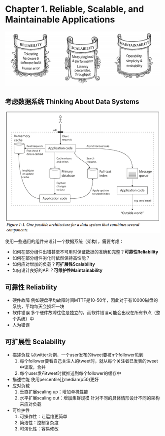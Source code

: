 # Chapter 1. Reliable, Scalable, and Maintainable Applications

![cover](images/c1.png)

## 考虑数据系统 Thinking About Data Systems

![1.1](images/1.1.png)

使用一些通用的组件来设计一个数据系统（架构），需要考虑：

- 如何在部分组件出错甚至不可用时保证数据的准确和完整？**可靠性Reliability**
- 如何在部分组件劣化时依然保持高性能？
- 如何应对增加的负载？**可扩展性Scalability**
- 如何设计良好的API？**可维护性Maintainability**

## 可靠性 Reliability

- 硬件故障
    例如硬盘平均故障时间MTTF是10-50年，因此对于有10000磁盘的系统，平均每天会损坏一块
- 软件错误
    多个硬件故障往往是独立的，而软件错误可能会出现在所有节点（整个系统）中
- 人为错误

## 可扩展性 Scalability

- 描述负载
    以twitter为例，一个user发布的tweet要被n个follower见到
    1. 每个follower要看自己关注人的tweet时，就从每个关注者已发表的tweet中读取，合并
    2. 每个user发布tweet时就推送到每个follower的缓存中
- 描述性能
    使用percentile比median(p50)更好
- 应对负载
    1. 垂直扩展scaling up：增加单机性能
    2. 水平扩展scaling out：增加集群规模
    针对不同的具体情形设计不同的架构来应对负载
- 可维护性
    1. 可操作性：让运维更简单
    2. 简洁性：控制复杂度
    3. 可演化性：容易修改
